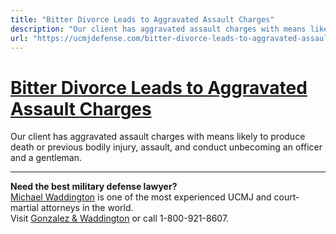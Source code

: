 ```yaml
---
title: "Bitter Divorce Leads to Aggravated Assault Charges"
description: "Our client has aggravated assault charges with means likely to produce death or previous bodily injury, assault, and conduct unbecoming an officer and a gentleman."
url: "https://ucmjdefense.com/bitter-divorce-leads-to-aggravated-assault-charges.html"
---
```


# [Bitter Divorce Leads to Aggravated Assault Charges](https://ucmjdefense.com/bitter-divorce-leads-to-aggravated-assault-charges.html)

Our client has aggravated assault charges with means likely to produce death or previous bodily injury, assault, and conduct unbecoming an officer and a gentleman.

---

**Need the best military defense lawyer?**  
[Michael Waddington](https://ucmjdefense.com/attorneys/michael-stewart-waddington-partner.html) is one of the most experienced UCMJ and court-martial attorneys in the world.  
Visit [Gonzalez & Waddington](https://ucmjdefense.com) or call 1-800-921-8607.
